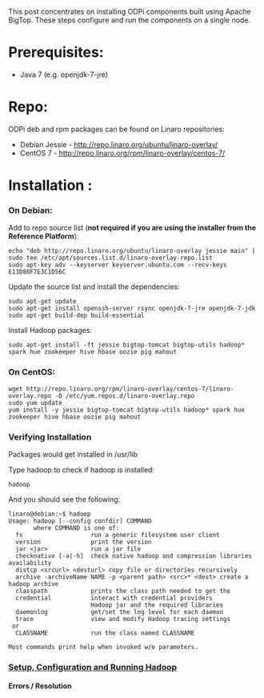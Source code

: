 This post concentrates on installing ODPi components built using Apache BigTop. These steps configure and run the components on a single node.

# Prerequisites:

* Java 7 (e.g. openjdk-7-jre)

# Repo:

ODPi deb and rpm packages can be found on Linaro repositories:

* Debian Jessie - http://repo.linaro.org/ubuntu/linaro-overlay/
* CentOS 7 - http://repo.linaro.org/rpm/linaro-overlay/centos-7/


# Installation :

### On Debian:

Add to repo source list (**not required if you are using the installer from the Reference Platform**):

    echo "deb http://repo.linaro.org/ubuntu/linaro-overlay jessie main" | sudo tee /etc/apt/sources.list.d/linaro-overlay-repo.list
    sudo apt-key adv --keyserver keyserver.ubuntu.com --recv-keys E13D88F7E3C1D56C

Update the source list and install the dependencies:

    sudo apt-get update
    sudo apt-get install openssh-server rsync openjdk-7-jre openjdk-7-jdk
    sudo apt-get build-dep build-essential

Install Hadoop packages:
    
    sudo apt-get install -ft jessie bigtop-tomcat bigtop-utils hadoop* spark hue zookeeper hive hbase oozie pig mahout

### On CentOS:

    wget http://repo.linaro.org/rpm/linaro-overlay/centos-7/linaro-overlay.repo -O /etc/yum.repos.d/linaro-overlay.repo
    sudo yum update
    yum install -y jessie bigtop-tomcat bigtop-utils hadoop* spark hue zookeeper hive hbase oozie pig mahout


### Verifying Installation 

Packages would get installed in /usr/lib 

Type hadoop to check if hadoop is installed:

    hadoop

And you should see the following:

    linaro@debian:~$ hadoop
    Usage: hadoop [--config confdir] COMMAND
           where COMMAND is one of:
      fs                   run a generic filesystem user client
      version              print the version
      jar <jar>            run a jar file
      checknative [-a|-h]  check native hadoop and compression libraries availability
      distcp <srcurl> <desturl> copy file or directories recursively
      archive -archiveName NAME -p <parent path> <src>* <dest> create a hadoop archive
      classpath            prints the class path needed to get the
      credential           interact with credential providers
                           Hadoop jar and the required libraries
      daemonlog            get/set the log level for each daemon
      trace                view and modify Hadoop tracing settings
     or
      CLASSNAME            run the class named CLASSNAME
     
    Most commands print help when invoked w/o parameters.

### [Setup, Configuration and Running Hadoop](https://github.com/96boards/documentation/wiki/ODPi-BigTop-Hadoop-configuration-and-Running) 
#### Errors / Resolution
